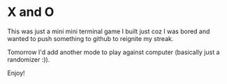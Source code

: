 
# X and O

This was just a mini mini terminal game I built just coz I was bored and wanted to push something to github to reignite my streak.

Tomorrow I'd add another mode to play against computer (basically just a randomizer :)).

Enjoy!
